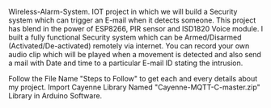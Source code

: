  Wireless-Alarm-System.
  IOT project in which we will build a Security system which can trigger an E-mail when it detects      someone. 
 This project has blend in the power of ESP8266, PIR sensor and ISD1820 Voice module. 
 I built a fully functional Security system which can be Armed/Disarmed (Activated/De-activated) remotely via internet. 
 You can record your own audio clip which will be played when a movement is detected and also send a mail with Date and time to a particular E-mail ID stating the intrusion.


 Follow the File Name "Steps to Follow" to get each and every details about my project.
 Import Cayenne Library  Named "Cayenne-MQTT-C-master.zip" Library in Arduino Software.
